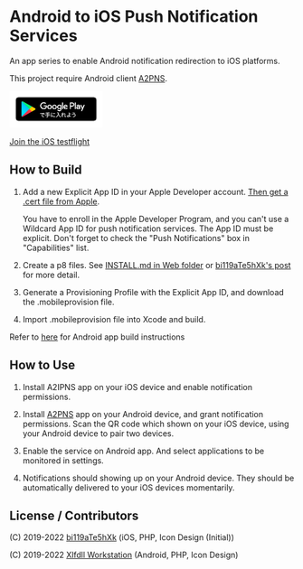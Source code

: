 # Android to iOS Push Notification Services
An app series to enable Android notification redirection to iOS platforms.

This project require Android client [A2PNS](https://github.com/xlfdll/A2PNS).

<a href="https://play.google.com/store/apps/details?id=org.xlfdll.a2pns">
  <img src="https://github.com/xlfdll/xlfdll.github.io/raw/master/images/google-play-badge.png" alt="Get A2PNS (Android) on Google Play Store" height="64">
</a>

[Join the iOS testflight](https://testflight.apple.com/join/4ioSUsT3)

## How to Build

1. Add a new Explicit App ID in your Apple Developer account. [Then get a .cert file from Apple](https://developer.apple.com/documentation/usernotifications/setting_up_a_remote_notification_server/establishing_a_certificate-based_connection_to_apns?language=objc).

    You have to enroll in the Apple Developer Program, and you can't use a Wildcard App ID for push notification services. The App ID must be explicit. Don't forget to check the "Push Notifications" box in "Capabilities" list.

2. Create a p8 files. See [INSTALL.md in Web folder](https://github.com/bi119aTe5hXk/A2IPNS/tree/master/Web/INSTALL.md) or [bi119aTe5hXk's post](https://blog.bi119ate5hxk.net/2023/05/30/%e6%89%8b%e5%8a%a8%e9%83%a8%e7%bd%b2a2ipns%e6%9c%8d%e5%8a%a1%e6%95%99%e7%a8%8b/) for more detail.


3. Generate a Provisioning Profile with the Explicit App ID, and download the .mobileprovision file.

4. Import .mobileprovision file into Xcode and build.

Refer to [here](https://github.com/xlfdll/A2PNS/blob/master/README.md) for Android app build instructions

## How to Use

1. Install A2IPNS app on your iOS device and enable notification permissions.

2. Install [A2PNS](https://github.com/xlfdll/A2PNS) app on your Android device, and grant notification permissions. Scan the QR code which shown on your iOS device, using your Android device to pair two devices.

3. Enable the service on Android app. And select applications to be monitored in settings.

4. Notifications should showing up on your Android device. They should be automatically delivered to your iOS devices momentarily.

## License / Contributors

(C) 2019-2022 [bi119aTe5hXk](https://blog.bi119ate5hxk.net) (iOS, PHP, Icon Design (Initial))

(C) 2019-2022 [Xlfdll Workstation](https://xlfdll.github.io) (Android, PHP, Icon Design)
